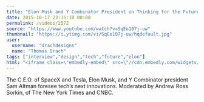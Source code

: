 ```yaml
---
title: "Elon Musk and Y Combinator President on Thinking for the Future - FULL CONVERSATION"
date: 2015-10-17 23:15:18 00:00
permalink: /videos/2572
source: "https://www.youtube.com/watch?v=SqEo107j-uw"
thumbnail: "https://i.ytimg.com/vi/SqEo107j-uw/hqdefault.jpg"
user:
  username: "drachdesigns"
  name: "Thomas Drach"
tags: ["interview","design","tech","future","elon"]
html: "<iframe class=\"embedly-embed\" src=\"//cdn.embedly.com/widgets/media.html?src=https%3A%2F%2Fwww.youtube.com%2Fembed%2FSqEo107j-uw%3Fwmode%3Dtransparent%26feature%3Doembed&wmode=transparent&url=https%3A%2F%2Fwww.youtube.com%2Fwatch%3Fv%3DSqEo107j-uw&image=https%3A%2F%2Fi.ytimg.com%2Fvi%2FSqEo107j-uw%2Fhqdefault.jpg&key=daaebf4d9cdd46779200162d0ca86e20&type=text%2Fhtml&schema=youtube\" width=\"854\" height=\"480\" scrolling=\"no\" frameborder=\"0\" allowfullscreen></iframe>"
---
```


The C.E.O. of SpaceX and Tesla, Elon Musk, and Y Combinator president Sam Altman foresee tech’s next innovations. Moderated by Andrew Ross Sorkin, of The New York Times and CNBC.